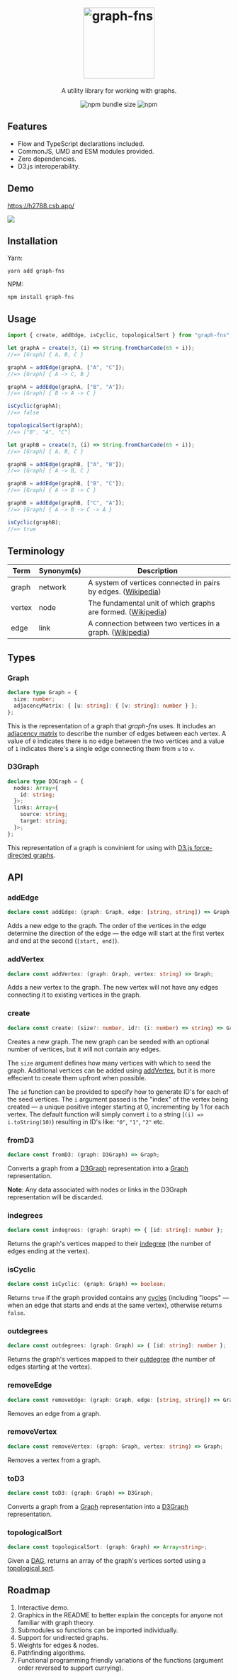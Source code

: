 <div align="center">
  <h1>
    <img src="logo.png" alt="graph-fns" width="160" />
  </h1>
  <p>A utility library for working with graphs.</p>
  <p>
    <img alt="npm bundle size" src="https://img.shields.io/bundlephobia/min/graph-fns.svg">
    <img alt="npm" src="https://img.shields.io/npm/dw/graph-fns.svg">
  </p>
</div>

## Features

- Flow and TypeScript declarations included.
- CommonJS, UMD and ESM modules provided.
- Zero dependencies.
- D3.js interoperability.

## Demo

https://h2788.csb.app/

![](screenshot.png)

## Installation

Yarn:

```shell
yarn add graph-fns
```

NPM:

```shell
npm install graph-fns
```

## Usage

```js
import { create, addEdge, isCyclic, topologicalSort } from "graph-fns";

let graphA = create(3, (i) => String.fromCharCode(65 + i));
//=> [Graph] { A, B, C }

graphA = addEdge(graphA, ["A", "C"]);
//=> [Graph] { A -> C, B }

graphA = addEdge(graphA, ["B", "A"]);
//=> [Graph] { B -> A -> C }

isCyclic(graphA);
//=> false

topologicalSort(graphA);
//=> ["B", "A", "C"]

let graphB = create(3, (i) => String.fromCharCode(65 + i));
//=> [Graph] { A, B, C }

graphB = addEdge(graphB, ["A", "B"]);
//=> [Graph] { A -> B, C }

graphB = addEdge(graphB, ["B", "C"]);
//=> [Graph] { A -> B -> C }

graphB = addEdge(graphB, ["C", "A"]);
//=> [Graph] { A -> B -> C -> A }

isCyclic(graphB);
//=> true
```

## Terminology

| Term | Synonym(s) | Description |
| --- | --- | --- |
| graph | network | A system of vertices connected in pairs by edges. ([Wikipedia](<https://en.wikipedia.org/wiki/Graph_(discrete_mathematics)>)) |
| vertex | node | The fundamental unit of which graphs are formed. ([Wikipedia](<https://en.wikipedia.org/wiki/Vertex_(graph_theory)>)) |
| edge | link | A connection between two vertices in a graph. ([Wikipedia](<https://en.wikipedia.org/wiki/Edge_(graph_theory)>)) |

## Types

### Graph

```ts
declare type Graph = {
  size: number;
  adjacencyMatrix: { [u: string]: { [v: string]: number } };
};
```

This is the representation of a graph that _graph-fns_ uses. It includes an [adjacency matrix](https://en.wikipedia.org/wiki/Adjacency_matrix) to describe the number of edges between each vertex. A value of `0` indicates there is no edge between the two vertices and a value of `1` indicates there's a single edge connecting them from `u` to `v`.

### D3Graph

```ts
declare type D3Graph = {
  nodes: Array<{
    id: string;
  }>;
  links: Array<{
    source: string;
    target: string;
  }>;
};
```

This representation of a graph is convinient for using with [D3.js force-directed graphs](https://github.com/d3/d3-force).

## API

### addEdge

```ts
declare const addEdge: (graph: Graph, edge: [string, string]) => Graph;
```

Adds a new edge to the graph. The order of the vertices in the edge determine the direction of the edge — the edge will start at the first vertex and end at the second (`[start, end]`).

### addVertex

```ts
declare const addVertex: (graph: Graph, vertex: string) => Graph;
```

Adds a new vertex to the graph. The new vertex will not have any edges connecting it to existing vertices in the graph.

### create

```ts
declare const create: (size?: number, id?: (i: number) => string) => Graph;
```

Creates a new graph. The new graph can be seeded with an optional number of vertices, but it will not contain any edges.

The `size` argument defines how many vertices with which to seed the graph. Additional vertices can be added using [addVertex](#addVertex), but it is more effecient to create them upfront when possible.

The `id` function can be provided to specify how to generate ID's for each of the seed vertices. The `i` argument passed is the "index" of the vertex being created — a unique positive integer starting at 0, incrementing by 1 for each vertex. The default function will simply convert `i` to a string (`(i) => i.toString(10)`) resulting in ID's like: `"0"`, `"1"`, `"2"` etc.

### fromD3

```ts
declare const fromD3: (graph: D3Graph) => Graph;
```

Converts a graph from a [D3Graph](#d3graph) representation into a [Graph](#graph) representation.

**Note**: Any data associated with nodes or links in the D3Graph representation will be discarded.

### indegrees

```ts
declare const indegrees: (graph: Graph) => { [id: string]: number };
```

Returns the graph's vertices mapped to their [indegree](https://en.wikipedia.org/wiki/Indegree) (the number of edges ending at the vertex).

### isCyclic

```ts
declare const isCyclic: (graph: Graph) => boolean;
```

Returns `true` if the graph provided contains any [cycles](<https://en.wikipedia.org/wiki/Cycle_(graph_theory)>) (including "loops" — when an edge that starts and ends at the same vertex), otherwise returns `false`.

### outdegrees

```ts
declare const outdegrees: (graph: Graph) => { [id: string]: number };
```

Returns the graph's vertices mapped to their [outdegree](https://en.wikipedia.org/wiki/Outdegree) (the number of edges starting at the vertex).

### removeEdge

```ts
declare const removeEdge: (graph: Graph, edge: [string, string]) => Graph;
```

Removes an edge from a graph.

### removeVertex

```ts
declare const removeVertex: (graph: Graph, vertex: string) => Graph;
```

Removes a vertex from a graph.

### toD3

```ts
declare const toD3: (graph: Graph) => D3Graph;
```

Converts a graph from a [Graph](#graph) representation into a [D3Graph](#d3graph) representation.

### topologicalSort

```ts
declare const topologicalSort: (graph: Graph) => Array<string>;
```

Given a [DAG](https://en.wikipedia.org/wiki/Directed_acyclic_graph), returns an array of the graph's vertices sorted using a [topological sort](https://en.wikipedia.org/wiki/Topological_sorting).

## Roadmap

1. Interactive demo.
2. Graphics in the README to better explain the concepts for anyone not familiar with graph theory.
3. Submodules so functions can be imported individually.
4. Support for undirected graphs.
5. Weights for edges & nodes.
6. Pathfinding algorithms.
7. Functional programming friendly variations of the functions (argument order reversed to support currying).
